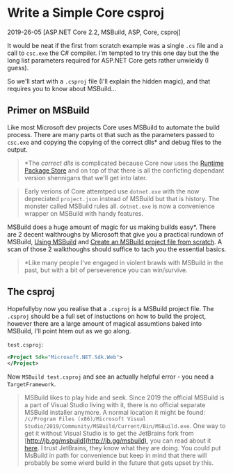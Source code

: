 # Write a Simple Core csproj

2019-26-05 [ASP.NET Core 2.2, MSBuild, ASP, Core, csproj]

It would be neat if the first from scratch example was a single `.cs` file and a call to `csc.exe` the C# compiler.
I'm tempted to try this one day but the the long list parameters required for ASP.NET Core gets rather unwieldy (I guess).

So we'll start with a `.csproj` file (I'll explain the hidden magic), and that requires you to know about MSBuild...

## Primer on MSBuild

Like most Microsoft dev projects Core uses MSBuild to automate the build process.
There are many parts ot that such as the parameters passed to `csc.exe` and copying the copying of the correct dlls* and debug files to the output.

> *The _correct dlls_ is complicated because Core now uses the [Runtime Package Store](https://docs.microsoft.com/en-us/dotnet/core/deploying/runtime-store) and on top of that there is all the conficting dependant version shennigans that we'll get into later.

> Early verions of Core attemtped use `dotnet.exe` with the now depreciated `project.json` instead of MSBuild but that is history.
> The monster called MSBuild rules all. `dotnet.exe` is now a convenience wrapper on MSBuild with handy features.

MSBuild does a huge amount of magic for us making builds easy*.
There are 2 decent walthroughs by Microsoft that give you a practical rundown of MSBuild, 
[Using MSBuild](https://docs.microsoft.com/en-us/visualstudio/msbuild/walkthrough-using-msbuild?view=vs-2019) and 
[Create an MSBuild project file from scratch](https://docs.microsoft.com/en-us/visualstudio/msbuild/walkthrough-creating-an-msbuild-project-file-from-scratch?view=vs-2019).
A scan of those 2 walkthoughs should suffice to tach you the essential basics.


> *Like many people I've engaged in violent brawls with MSBuild in the past, but with a bit of perseverence you can win/survive.


## The csproj


Hopefullyby now you realise that a `.csproj` is a MSBuild project file.
The `.csproj` should be a full set of instuctions on how to build the project,
however there are a large amount of magical assumtions baked into MSBuild, I'll point htem out as we go along.

`test.csproj`:

```xml
<Project Sdk="Microsoft.NET.Sdk.Web">
</Project>
```

Now `MSBuild test.csproj` and see an actually helpful error - you need a `TargetFramework`.

> MSBuild likes to play hide and seek.
> Since 2019 the official MSBuild is a part of Visual Studio living with it, there is no official separate MSBuild installer anymore.
> A normal location it might be found: `/c/Program Files (x86)/Microsoft Visual Studio/2019/Community/MSBuild/Current/Bin/MSBuild.exe`.
> One way to get it without Visual Studio is to get the JetBrains fork from [http://jb.gg/msbuild](http://jb.gg/msbuild), you can read about it [here](https://blog.jetbrains.com/dotnet/2018/04/13/introducing-jetbrains-redistributable-msbuild/).
> I trust JetBrains, they know what they are doing.
> You could put MsBuild in path for convenience but keep in mind that there will probably be some wierd build in the future that gets upset by this.

